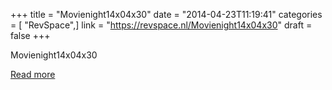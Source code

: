 +++
title = "Movienight14x04x30"
date = "2014-04-23T11:19:41"
categories = [ "RevSpace",]
link = "https://revspace.nl/Movienight14x04x30"
draft = false
+++

<div class="mw-content-ltr mw-parser-output" dir="ltr" lang="en-GB"><p><a class="mw-selflink selflink">Movienight14x04x30</a>
</p></div>

[Read more](https://revspace.nl/Movienight14x04x30)
